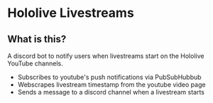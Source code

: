 # Hololive Livestreams
## What is this?
A discord bot to notify users when livestreams start on the Hololive YouTube channels.
- Subscribes to youtube's push notifications via PubSubHubbub
- Webscrapes livestream timestamp from the youtube video page
- Sends a message to a discord channel when a livestream starts